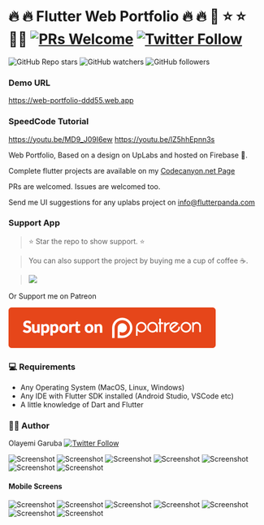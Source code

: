 # 🔥 🔥 Flutter Web Portfolio 🔥 🔥 💫 ⭐️ ⭐️ 👨‍💻 [![PRs Welcome](https://img.shields.io/badge/PRs-welcome-brightgreen.svg?style=flat-square)](http://makeapullrequest.com) [![Twitter Follow](https://img.shields.io/twitter/follow/iam_olayemii.svg?style=social)](https://twitter.com/iam_olayemii)

![GitHub Repo stars](https://img.shields.io/github/stars/olayemii/flutter-web-portfolio?style=social) ![GitHub watchers](https://img.shields.io/github/watchers/olayemii/flutter-web-portfolio?style=social) ![GitHub followers](https://img.shields.io/github/followers/olayemii?style=social)

### Demo URL
https://web-portfolio-ddd55.web.app


### SpeedCode Tutorial
https://youtu.be/MD9_J09I6ew
https://youtu.be/lZ5hhEpnn3s

Web Portfolio, Based on a design on UpLabs and hosted on Firebase 💓.

Complete flutter projects are available on my <a href="https://codecanyon.net/user/chris2code/portfolio">Codecanyon.net Page</a>

PRs are welcomed. Issues are welcomed too.

Send me UI suggestions for any uplabs project on <a href="mailto:info@flutterpanda.com">info@flutterpanda.com</a>

### Support App

> ⭐️ Star the repo to show support. ⭐️

> You can also support the project by buying me a cup of coffee ☕️.

> <a href="https://www.buymeacoffee.com/xPGLYEr"><img src="https://img.buymeacoffee.com/button-api/?text=Buy me a coffee&emoji=&slug=xPGLYEr&button_colour=BD5FFF&font_colour=ffffff&font_family=Cookie&outline_colour=000000&coffee_colour=FFDD00"></a>

Or Support me on Patreon

<a href="https://www.patreon.com/bePatron?u=48456662" data-patreon-widget-type="become-patron-button"><img src="https://raw.githubusercontent.com/codebard/patron-button-and-widgets-by-codebard/master/images/patreon-medium-button.png" alt="Become a Patreon!" /></a>

### 💻 Requirements

- Any Operating System (MacOS, Linux, Windows)
- Any IDE with Flutter SDK installed (Android Studio, VSCode etc)
- A little knowledge of Dart and Flutter

### 👨‍💻 Author

Olayemi Garuba [![Twitter Follow](https://img.shields.io/twitter/follow/iam_olayemii.svg?style=social)](https://twitter.com/iam_olayemii)




![Screenshot](https://res.cloudinary.com/olayemii/image/upload/v1613589180/assets/web1_y9yrmi.png)
![Screenshot](https://res.cloudinary.com/olayemii/image/upload/v1613589179/assets/web2_zn7w5n.png)
![Screenshot](https://res.cloudinary.com/olayemii/image/upload/v1613589176/assets/web3_mmq07i.png)
![Screenshot](https://res.cloudinary.com/olayemii/image/upload/v1613589176/assets/web4_ewgepc.png)
![Screenshot](https://res.cloudinary.com/olayemii/image/upload/v1613589180/assets/web5_pqw6x2.png)
![Screenshot](https://res.cloudinary.com/olayemii/image/upload/v1613589190/assets/web6_bdngkk.png)
![Screenshot](https://res.cloudinary.com/olayemii/image/upload/v1613589174/assets/web7_yhg33u.png)


#### Mobile Screens
![Screenshot](https://res.cloudinary.com/olayemii/image/upload/c_scale,w_320/v1613589167/assets/phone1_ptibcj.png)
![Screenshot](https://res.cloudinary.com/olayemii/image/upload/c_scale,w_320/v1613589168/assets/phone2_sm6lmt.png)
![Screenshot](https://res.cloudinary.com/olayemii/image/upload/c_scale,w_320/v1613589170/assets/phone3_ec7iwb.png)
![Screenshot](https://res.cloudinary.com/olayemii/image/upload/c_scale,w_320/v1613589169/assets/phone4_xwldjr.png)
![Screenshot](https://res.cloudinary.com/olayemii/image/upload/c_scale,w_320/v1613589172/assets/phone5_qb51tt.png)
![Screenshot](https://res.cloudinary.com/olayemii/image/upload/c_scale,w_320/v1613589169/assets/phone6_x8ynjy.png)
![Screenshot](https://res.cloudinary.com/olayemii/image/upload/c_scale,w_320/v1613589172/assets/phone7_szij23.png)



